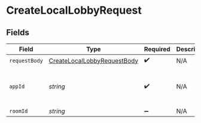# CreateLocalLobbyRequest


## Fields

| Field                                                                                 | Type                                                                                  | Required                                                                              | Description                                                                           | Example                                                                               |
| ------------------------------------------------------------------------------------- | ------------------------------------------------------------------------------------- | ------------------------------------------------------------------------------------- | ------------------------------------------------------------------------------------- | ------------------------------------------------------------------------------------- |
| `requestBody`                                                                         | [CreateLocalLobbyRequestBody](../../Models/Operations/CreateLocalLobbyRequestBody.md) | :heavy_check_mark:                                                                    | N/A                                                                                   |                                                                                       |
| `appId`                                                                               | *string*                                                                              | :heavy_check_mark:                                                                    | N/A                                                                                   | app-af469a92-5b45-4565-b3c4-b79878de67d2                                              |
| `roomId`                                                                              | *string*                                                                              | :heavy_minus_sign:                                                                    | N/A                                                                                   | 2swovpy1fnunu                                                                         |
